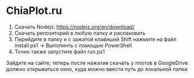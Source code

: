 # ChiaPlot.ru

1. Скачать Nodejs: https://nodejs.org/en/download/
2. Скачать репозиторий в любую папку и распаковать
3. Перейдите в папку и с зажатой клавишей Shift нажмите на файл install.ps1 -> Выполинть с помощью PowerShell
4. Точно также запустите файл run.ps1

Зайдите на сайте, теперь после нажатия скачать у плотов в GoogleDrive должно открываться окно, куда можно ввести путь до локальной папки
